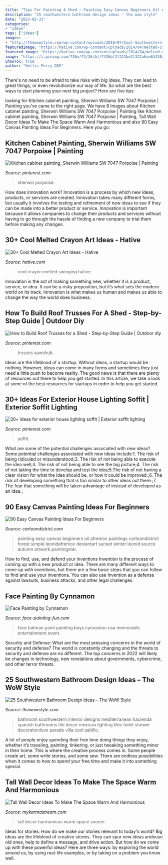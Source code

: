 ```yaml
---
title: "Tips For Painting A Shed ~ Painting Easy Canvas Beginners Oil Afremov Paintings Cartoondistrict Forest Simple Leonidafremov Deviantart Sunset Winter Leonid Source Autumn Artwork Paintingstar"
description: "25 southwestern bathroom design ideas – the wow style"
date: "2023-05-31"
categories:
- "ideas"
tags: ["ideas"]
images:
- "http://thewowstyle.com/wp-content/uploads/2016/07/Cool-Southwestern-Bathroom-Design.jpg"
featuredImage: "https://hative.com/wp-content/uploads/2014/04/melted-crayon-art/16-girl-swinging.jpg"
featured_image: "https://hative.com/wp-content/uploads/2014/04/melted-crayon-art/16-girl-swinging.jpg"
image: "https://i.pinimg.com/736x/74/26/bf/7426bf2f211be2f322a6ae61438ad26b.jpg"
ShowToc: true
author: "Hollis Ferry DDS"
---
```



There's no need to be afraid to take risks with big ideas. They can lead to great things, or even revolutionize our way of life. So what are the best ways to start planning your next big project? Here are five tips:

	

		
looking for Kitchen cabinet painting, Sherwin Williams SW 7047 Porpoise | Painting you've came to the right page. We have 8 Images about Kitchen cabinet painting, Sherwin Williams SW 7047 Porpoise | Painting like Kitchen cabinet painting, Sherwin Williams SW 7047 Porpoise | Painting, Tall Wall Decor Ideas To Make The Space Warm And Harmonious and also 90 Easy Canvas Painting Ideas For Beginners. Here you go:
		
    
## Kitchen Cabinet Painting, Sherwin Williams SW 7047 Porpoise | Painting

<img loading=lazy src="https://i.pinimg.com/736x/7a/19/d6/7a19d66c2d2e7aba700d461573ad50d2.jpg" onerror="this.onerror=null;this.src='https://tse1.mm.bing.net/th?id=OIP.x7WdkhQREjsHeU_qcfJtgQHaJ7&amp;pid=15.1';" alt="Kitchen cabinet painting, Sherwin Williams SW 7047 Porpoise | Painting">

_Source: pinterest.com_

>sherwin porpoise. 

	

How does innovation work?
Innovation is a process by which new ideas, products, or services are created. Innovation takes many different forms, but usually it involves the testing and refinement of new ideas to see if they can be made into a better product or service. Innovation is important because it allows companies to change their products and services without having to go through the hassle of finding a new company to trial them before making any changes.

    
## 30+ Cool Melted Crayon Art Ideas - Hative

<img loading=lazy src="https://hative.com/wp-content/uploads/2014/04/melted-crayon-art/16-girl-swinging.jpg" onerror="this.onerror=null;this.src='https://tse3.mm.bing.net/th?id=OIP.mtToqc8gxJVeDjf_11pDoAHaJ4&amp;pid=15.1';" alt="30+ Cool Melted Crayon Art Ideas - Hative">

_Source: hative.com_

>cool crayon melted swinging hative. 

	

Innovation is the act of making something new, whether it is a product, service, or idea. It can be a risky proposition, but it’s what sets the modern world on its track. Innovation is what makes us human and makes us able to change the way the world does business.

    
## How To Build Roof Trusses For A Shed - Step-by-Step Guide | Outdoor Diy

<img loading=lazy src="https://i.pinimg.com/736x/74/26/bf/7426bf2f211be2f322a6ae61438ad26b.jpg" onerror="this.onerror=null;this.src='https://tse2.mm.bing.net/th?id=OIP.1QntXpGY0fWFNi2zRGPYoQHaLG&amp;pid=15.1';" alt="How to Build Roof Trusses for a Shed - Step-by-Step Guide | Outdoor diy">

_Source: pinterest.com_

>trusses sawshub. 

	

Ideas are the lifeblood of a startup. Without ideas, a startup would be nothing. However, ideas can come in many forms and sometimes they just need a little push to become reality. The good news is that there are plenty of resources out there to help you get started. In this article, we take a look at some of the best resources for startups in order to help you get started.

    
## 30+ Ideas For Exterior House Lighting Soffit | Exterior Soffit Lighting

<img loading=lazy src="https://i.pinimg.com/736x/f9/df/e0/f9dfe06cf28ae1b0dcf099c5667ea263.jpg" onerror="this.onerror=null;this.src='https://tse1.mm.bing.net/th?id=OIP.HE3qJ3Plw-8sfhk2xQpjVwAAAA&amp;pid=15.1';" alt="30+ ideas for exterior house lighting soffit | Exterior soffit lighting">

_Source: pinterest.com_

>soffit. 

	

What are some of the potential challenges associated with new ideas?
Some potential challenges associated with new ideas include:1. The risk of being ridiculed or misunderstood;2. The risk of not being able to execute the idea well;3. The risk of not being able to see the big picture;4. The risk of not taking the time to develop and test the idea;5.The risk of not having a clear vision for what the idea should be, or how it could be improved.;6. The risk of developing something that is too similar to other ideas out there.;7. The fear that something will be taken advantage of instead of developed as an idea.;
    
## 90 Easy Canvas Painting Ideas For Beginners

<img loading=lazy src="http://www.cartoondistrict.com/wp-content/uploads/2017/06/Easy-Canvas-Painting-Ideas-For-Beginners0121.jpg" onerror="this.onerror=null;this.src='https://tse1.mm.bing.net/th?id=OIP.VFeVfGBtVk_imz1mTnhccwHaJ7&amp;pid=15.1';" alt="90 Easy Canvas Painting Ideas For Beginners">

_Source: cartoondistrict.com_

>painting easy canvas beginners oil afremov paintings cartoondistrict forest simple leonidafremov deviantart sunset winter leonid source autumn artwork paintingstar. 

	

How to find, use, and defend your inventions
Invention is the process of coming up with a new product or idea. There are many different ways to come up with inventions, but there are a few basic steps that you can follow to find and use your inventions. You can also use Invention as a defense against lawsuits, business attacks, and other legal challenges.

    
## Face Painting By Cynnamon

<img loading=lazy src="http://www.face-painting-fun.com/images/face-painting-by-cynnamon-21702674.jpg" onerror="this.onerror=null;this.src='https://tse1.mm.bing.net/th?id=OIP.RxoNLyOktsIrv0bYodiifAHaLI&amp;pid=15.1';" alt="Face Painting by Cynnamon">

_Source: face-painting-fun.com_

>face batman paint painting boys cynnamon usa memorable entertainment event. 

	

Security and Defense: What are the most pressing concerns in the world of security and defense?
The world is constantly changing and the threats to security and defense are no different. The top concerns in 2022 will likely be changes in technology, new revelations about governments, cybercrime, and other terror threats.

    
## 25 Southwestern Bathroom Design Ideas – The WoW Style

<img loading=lazy src="http://thewowstyle.com/wp-content/uploads/2016/07/Cool-Southwestern-Bathroom-Design.jpg" onerror="this.onerror=null;this.src='https://tse3.mm.bing.net/th?id=OIP.Z5AZbVyZtFBnrjpuTXtLEAHaLJ&amp;pid=15.1';" alt="25 Southwestern Bathroom Design Ideas – The WoW Style">

_Source: thewowstyle.com_

>bathroom southwestern interior designs mediterranean hacienda spanish bathrooms tile decor mexican lighting tiles toilet shower decorationlove parade villa cool saltillo. 

	

A lot of people enjoy spending their free time doing things they enjoy, whether it’s traveling, painting, tinkering, or just tweaking something minor in their home. This is where the creative process comes in. Some people create art, some write stories, and some sew. There are endless possibilities when it comes to how to spend your free time and make it into something special.

    
## Tall Wall Decor Ideas To Make The Space Warm And Harmonious

<img loading=lazy src="https://mykarmastream.com/wp-content/uploads/2017/08/tall-wall-decor-12.jpg" onerror="this.onerror=null;this.src='https://tse3.mm.bing.net/th?id=OIP.OEIkSoiv5mMG8k3f4ckYOwDGEs&amp;pid=15.1';" alt="Tall Wall Decor Ideas To Make The Space Warm And Harmonious">

_Source: mykarmastream.com_

>tall decor harmonious warm space source. 

	

Ideas for stories: How do we make our stories relevant to today's world?
Big ideas are the lifeblood of creative stories. They can spur new ideas andouse old ones, help to define a message, and drive action. But how do we come up with these powerful ideas? Here are three ways: by exploring the world around us, by using real-life examples, or by taking on a problem you know well.

